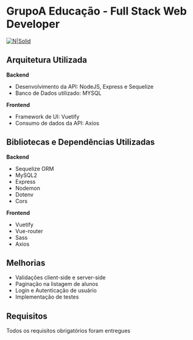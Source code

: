 GrupoA Educação - Full Stack Web Developer
===================

[![N|Solid](https://www.grupoa.com.br/hs-fs/hubfs/logo-grupoa.png?width=300&name=logo-grupoa.png)](https://www.grupoa.com.br) 

## Arquitetura Utilizada
**Backend**
- Desenvolvimento da API: NodeJS, Express e Sequelize
- Banco de Dados utilizado: MYSQL

**Frontend**
- Framework de UI: Vuetify
- Consumo de dados da API: Axios  

## Bibliotecas e Dependências Utilizadas
**Backend**
- Sequelize ORM
- MySQL2
- Express
- Nodemon
- Dotenv
- Cors

**Frontend**
- Vuetify
- Vue-router
- Sass
- Axios


## Melhorias
- Validações client-side e server-side
- Paginação na listagem de alunos
- Login e Autenticação de usuário
- Implementação de testes

## Requisitos
Todos os requisitos obrigatórios foram entregues
